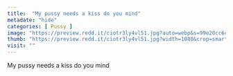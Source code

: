 ```yaml
---
title:  "My pussy needs a kiss do you mind"
metadate: "hide"
categories: [ Pussy ]
image: "https://preview.redd.it/ciotr3ly4vl51.jpg?auto=webp&s=99e20cc6cda1ebce6b743cbf53710a80142f08f3"
thumb: "https://preview.redd.it/ciotr3ly4vl51.jpg?width=1080&crop=smart&auto=webp&s=6bc1e8d67e8b9405eeb8139532d618dfd1e96bd4"
visit: ""
---
```

My pussy needs a kiss do you mind
